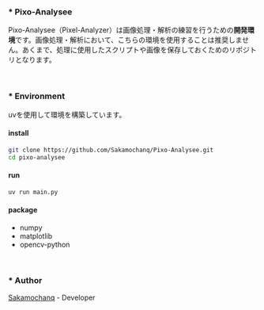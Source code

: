 ### * Pixo-Analysee

Pixo-Analysee（Pixel-Analyzer）は画像処理・解析の練習を行うための**開発環境**です。画像処理・解析において、こちらの環境を使用することは推奨しません。あくまで、処理に使用したスクリプトや画像を保存しておくためのリポジトリとなります。

<br>

### * Environment

uvを使用して環境を構築しています。


#### install

```bash
git clone https://github.com/Sakamochanq/Pixo-Analysee.git
cd pixo-analysee
```

#### run

```bash
uv run main.py
```

#### package

* numpy
* matplotlib
* opencv-python

<br>

### * Author

[Sakamochanq](https://github.com/Sakamochanq) - Developer

<br>
